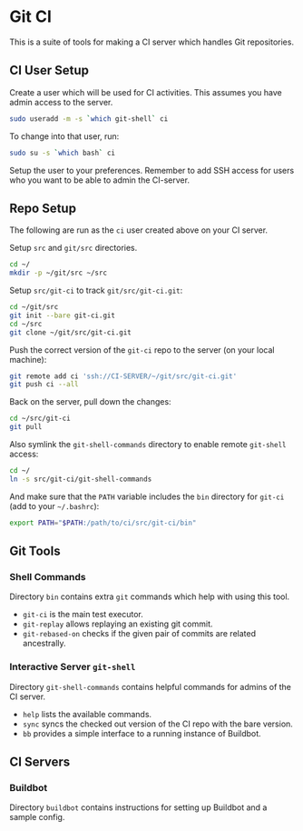 Git CI
======

This is a suite of tools for making a CI server which handles Git repositories.

CI User Setup
-------------

Create a user which will be used for CI activities.
This assumes you have admin access to the server.

```sh
sudo useradd -m -s `which git-shell` ci
```

To change into that user, run:

```sh
sudo su -s `which bash` ci
```

Setup the user to your preferences.
Remember to add SSH access for users who you want to be able to admin the CI-server.

Repo Setup
----------

The following are run as the `ci` user created above on your CI server.

Setup `src` and `git/src` directories.

```sh
cd ~/
mkdir -p ~/git/src ~/src
```

Setup `src/git-ci` to track `git/src/git-ci.git`:

```sh
cd ~/git/src
git init --bare git-ci.git
cd ~/src
git clone ~/git/src/git-ci.git
```

Push the correct version of the `git-ci` repo to the server (on your local machine):

```sh
git remote add ci 'ssh://CI-SERVER/~/git/src/git-ci.git'
git push ci --all
```

Back on the server, pull down the changes:

```sh
cd ~/src/git-ci
git pull
```

Also symlink the `git-shell-commands` directory to enable remote `git-shell` access:

```sh
cd ~/
ln -s src/git-ci/git-shell-commands
```

And make sure that the `PATH` variable includes the `bin` directory for `git-ci` (add to your `~/.bashrc`):

```sh
export PATH="$PATH:/path/to/ci/src/git-ci/bin"
```

Git Tools
---------

### Shell Commands

Directory `bin` contains extra `git` commands which help with using this tool.

-   `git-ci` is the main test executor.
-   `git-replay` allows replaying an existing git commit.
-   `git-rebased-on` checks if the given pair of commits are related ancestrally.

### Interactive Server `git-shell`

Directory `git-shell-commands` contains helpful commands for admins of the CI server.

-   `help` lists the available commands.
-   `sync` syncs the checked out version of the CI repo with the bare version.
-   `bb` provides a simple interface to a running instance of Buildbot.

CI Servers
----------

### Buildbot

Directory `buildbot` contains instructions for setting up Buildbot and a sample config.
